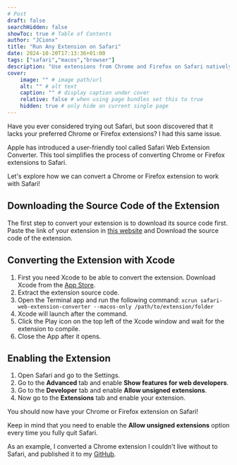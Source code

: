 ```yaml
---
# Post
draft: false
searchHidden: false
showToc: true # Table of Contents
author: "JCionx"
title: "Run Any Extension on Safari"
date: 2024-10-20T17:13:36+01:00
tags: ["safari","macos","browser"]
description: "Use extensions from Chrome and Firefox on Safari natively."
cover:
    image: "" # image path/url
    alt: "" # alt text
    caption: "" # display caption under cover
    relative: false # when using page bundles set this to true
    hidden: true # only hide on current single page
---
```


Have you ever considered trying out Safari, but soon discovered that it lacks your preferred Chrome or Firefox extensions? I had this same issue.

Apple has introduced a user-friendly tool called Safari Web Extension Converter. This tool simplifies the process of converting Chrome or Firefox extensions to Safari.

Let's explore how we can convert a Chrome or Firefox extension to work with Safari!

## Downloading the Source Code of the Extension

The first step to convert your extension is to download its source code first.
Paste the link of your extension in [this website](https://robwu.nl/crxviewer/) and Download the source code of the extension.

## Converting the Extension with Xcode

1. First you need Xcode to be able to convert the extension. Download Xcode from the [App Store](https://apps.apple.com/us/app/xcode/id497799835?mt=12/).
2. Extract the extension source code.
3. Open the Terminal app and run the following command: `xcrun safari-web-extension-converter --macos-only /path/to/extension/folder`
4. Xcode will launch after the command.
5. Click the Play icon on the top left of the Xcode window and wait for the extension to compile.
6. Close the App after it opens.

## Enabling the Extension

1. Open Safari and go to the Settings.
2. Go to the **Advanced** tab and enable **Show features for web developers**.
3. Go to the **Developer** tab and enable **Allow unsigned extensions**.
4. Now go to the **Extensions** tab and enable your extension.

You should now have your Chrome or Firefox extension on Safari!

Keep in mind that you need to enable the **Allow unsigned extensions** option every time you fully quit Safari.

As an example, I converted a Chrome extension I couldn't live without to Safari, and published it to my [GitHub](https://github.com/JCionx).